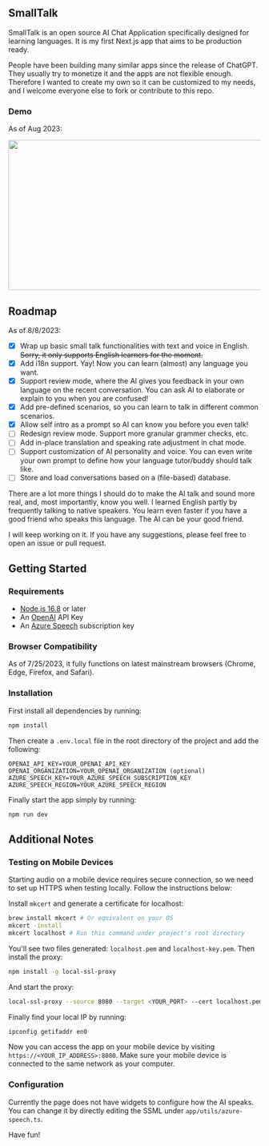 ## SmallTalk

SmallTalk is an open source AI Chat Application specifically designed for learning languages. It is my first Next.js app that aims to be production ready.

People have been building many similar apps since the release of ChatGPT. They usually try to monetize it and the apps are not flexible enough. Therefore I wanted to create my own so it can be customized to my needs, and I welcome everyone else to fork or contribute to this repo.

### Demo

As of Aug 2023:

[<img src="https://img.youtube.com/vi/vBeuNxn6-xM/hqdefault.jpg" width="600" height="300"
/>](https://www.youtube.com/embed/vBeuNxn6-xM)

## Roadmap

As of 8/8/2023:
- [X] Wrap up basic small talk functionalities with text and voice in English. ~~Sorry, it only supports English learners for the moment.~~
- [X] Add i18n support. Yay! Now you can learn (almost) any language you want.
- [X] Support review mode, where the AI gives you feedback in your own language on the recent conversation. You can ask AI to elaborate or explain to you when you are confused!
- [X] Add pre-defined scenarios, so you can learn to talk in different common scenarios.
- [X] Allow self intro as a prompt so AI can know you before you even talk!
- [ ] Redesign review mode. Support more granular grammer checks, etc.
- [ ] Add in-place translation and speaking rate adjustment in chat mode.
- [ ] Support customization of AI personality and voice. You can even write your own prompt to define how your language tutor/buddy should talk like.
- [ ] Store and load conversations based on a (file-based) database.

There are a lot more things I should do to make the AI talk and sound more real, and, most importantly, know you well. I learned English partly by frequently talking to native speakers. You learn even faster if you have a good friend who speaks this language. The AI can be your good friend.

I will keep working on it. If you have any suggestions, please feel free to open an issue or pull request.

## Getting Started

### Requirements

- [Node.js 16.8](https://nodejs.org/) or later
- An [OpenAI](https://platform.openai.com/account/api-keys) API Key
- An [Azure Speech](https://speech.microsoft.com/) subscription key

### Browser Compatibility

As of 7/25/2023, it fully functions on latest mainstream browsers (Chrome, Edge, Firefox, and Safari).

### Installation

First install all dependencies by running:

```bash
npm install
```

Then create a `.env.local` file in the root directory of the project and add the following:

```
OPENAI_API_KEY=YOUR_OPENAI_API_KEY
OPENAI_ORGANIZATION=YOUR_OPENAI_ORGANIZATION (optional)
AZURE_SPEECH_KEY=YOUR_AZURE_SPEECH_SUBSCRIPTION_KEY
AZURE_SPEECH_REGION=YOUR_AZURE_SPEECH_REGION
```

Finally start the app simply by running:

```bash
npm run dev
```

## Additional Notes

### Testing on Mobile Devices

Starting audio on a mobile device requires secure connection, so we need to set up HTTPS when testing locally. Follow the instructions below:

Install `mkcert` and generate a certificate for localhost:

```bash
brew install mkcert # Or equivalent on your OS
mkcert -install
mkcert localhost # Run this command under project's root directory
```

You'll see two files generated: `localhost.pem` and `localhost-key.pem`. Then install the proxy:

```bash
npm install -g local-ssl-proxy
```

And start the proxy:

```bash
local-ssl-proxy --source 8080 --target <YOUR_PORT> --cert localhost.pem --key localhost-key.pem # <YOUR_PORT> is the port started by Next.js, which is 3000 by default
```

Finally find your local IP by running:

```bash
ipconfig getifaddr en0
```

Now you can access the app on your mobile device by visiting `https://<YOUR_IP_ADDRESS>:8080`. Make sure your mobile device is connected to the same network as your computer.

### Configuration

Currently the page does not have widgets to configure how the AI speaks. You can change it by directly editing the SSML under `app/utils/azure-speech.ts`.

Have fun!
